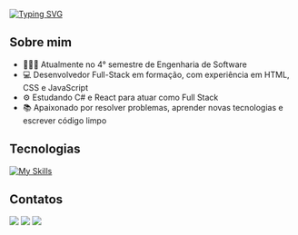 [![Typing SVG](https://readme-typing-svg.demolab.com?font=Fira+Code&weight=300&size=24&pause=1000&width=435&lines=Fala+Dev!+Me+chamo+Kauã+Peres+Sudre)](https://git.io/typing-svg)
## Sobre mim
- 👨🏼‍💻 Atualmente no 4° semestre de Engenharia de Software
- 💻 Desenvolvedor Full-Stack em formação, com experiência em HTML, CSS e JavaScript  
- ⚙️ Estudando C# e React para atuar como Full Stack  
- 📚 Apaixonado por resolver problemas, aprender novas tecnologias e escrever código limpo

## Tecnologias

[![My Skills](https://skillicons.dev/icons?i=js,html,css,react,cs,mysql,postman,vscode,git)](https://skillicons.dev)
  
          
</div>

## Contatos

<div>
  <a href="https://www.instagram.com/peres_mill?igsh=MTliOWx6YmxuY2I2eg==" target="_blank"><img src="https://img.shields.io/badge/-Instagram-%23E4405F?style=for-the-badge&logo=instagram&logoColor=white" target="_blank"></a>
  <a href ="mailto:kauaperessudre13@gmail.com"><img src="https://img.shields.io/badge/-Gmail-%23333?style=for-the-badge&logo=gmail&logoColor=white" target="_blank"></a>
  <a href="https://www.linkedin.com/in/kauãperessudre" target="_blank"><img src="https://img.shields.io/badge/-LinkedIn-%230077B5?style=for-the-badge&logo=linkedin&logoColor=white" target="_blank"></a>
</div>
